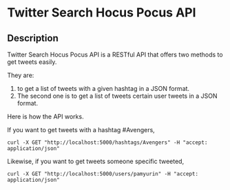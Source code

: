 # Twitter Search Hocus Pocus API

## Description
Twitter Search Hocus Pocus API is a RESTful API that offers two methods to get tweets easily. 

They are:

1. to get a list of tweets with a given hashtag in a JSON format.
2. The second one is to get a list of tweets certain user tweets in a JSON format.

Here is how the API works.

If you want to get tweets with a hashtag #Avengers, 

```
curl -X GET "http://localhost:5000/hashtags/Avengers" -H "accept: application/json"
```

Likewise, if you want to get tweets someone specific tweeted,

```
curl -X GET "http://localhost:5000/users/pamyurin" -H "accept: application/json"
```

